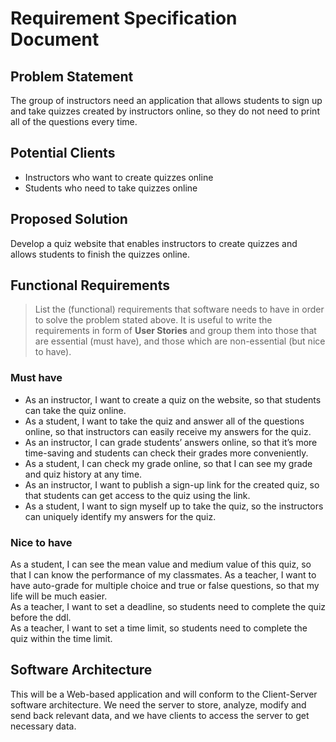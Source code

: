 # Requirement Specification Document

## Problem Statement 

The group of instructors need an application that allows students to sign up and take quizzes created by instructors online, so they do not need to print all of the questions every time.


## Potential Clients

- Instructors who want to create quizzes online
- Students who need to take quizzes online


## Proposed Solution

Develop a quiz website that enables instructors to create quizzes and allows students to finish the quizzes online.


## Functional Requirements
> List the (functional) requirements that software needs to have in order to solve the problem stated above. It is useful to write the requirements in form of **User Stories** and group them into those that are essential (must have), and those which are non-essential (but nice to have).

### Must have

- As an instructor, I want to create a quiz on the website, so that students can take the quiz online. 
- As a student, I want to take the quiz and answer all of the questions online, so that instructors can easily receive my answers for the quiz.
- As an instructor, I can grade students’ answers online, so that it’s more time-saving and students can check their grades more conveniently.
- As a student, I can check my grade online, so that I can see my grade and quiz history at any time.   
- As an instructor, I want to publish a sign-up link for the created quiz, so that students can get access to the quiz using the link.
- As a student, I want to sign myself up to take the quiz, so the instructors can uniquely identify my answers for the quiz.

### Nice to have

As a student, I can see the mean value and medium value of this quiz, so that I can know the performance of my classmates. 
As a teacher, I want to have auto-grade for multiple choice and true or false questions, so that my life will be much easier.  
As a teacher, I want to set a deadline, so students need to complete the quiz before the ddl.  
As a teacher, I want to set a time limit, so students need to complete the quiz within the time limit.  


## Software Architecture 

This will be a Web-based application and will conform to the Client-Server software architecture. We need the server to store, analyze, modify and send back relevant data, and we have clients to access the server to get necessary data.



